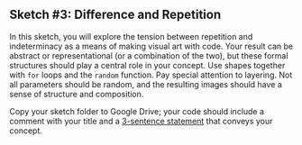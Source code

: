 ## Sketch #3: Difference and Repetition

In this sketch, you will explore the tension between repetition and indeterminacy as a means of making visual art with code. Your result can be abstract or representational (or a combination of the two), but these formal structures should play a central role in your concept. Use shapes together with `for` loops and the `random` function. Pay special attention to layering. Not all parameters should be random, and the resulting images should have a sense of structure and composition.

Copy your sketch folder to Google Drive; your code should include a comment with your title and a [3-sentence statement](../../resources/statement_guidelines.md) that conveys your concept.

<!-- 
### Examples

<p>
  <img src="examples/alex_skiles_stars.png" width="400" /><br />
  Alex Skiles, <i>Stars</i> (2021)<br />
</p>

<p>
  <img src="examples/carly_leandro_flowers.png" width="400" /><br />
  Carly Leandro, <i>Flowers</i> (2021)<br />
</p>

<p>
  <img src="examples/carson_reader_line_art.png" width="400" /><br />
  Carson Reader, <i>Line Art</i> (2021)<br />
</p>

<p>
  <img src="examples/isha_elboctorcy_miya.png" width="400" /><br />
  Isha Elboctorcy, <i>Miya</i> (2021)<br />
</p>
 -->